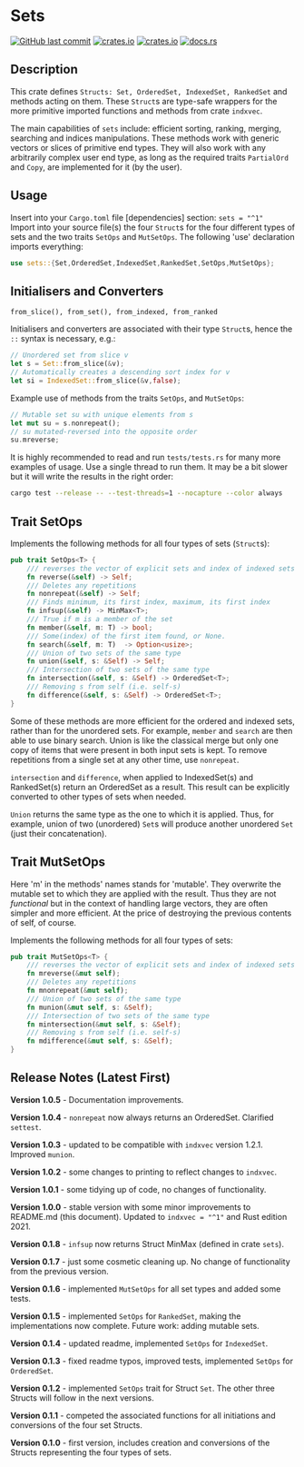# Sets

[<img alt="GitHub last commit" src="https://img.shields.io/github/last-commit/liborty/sets/HEAD?logo=github">](https://github.com/liborty/sets)
[<img alt="crates.io" src="https://img.shields.io/crates/v/sets?logo=rust">](https://crates.io/crates/sets)
[<img alt="crates.io" src="https://img.shields.io/crates/d/sets?logo=rust">](https://crates.io/crates/sets)
[<img alt="docs.rs" src="https://img.shields.io/docsrs/sets?logo=rust&logoColor=white">](https://docs.rs/sets/)

## Description

This crate defines `Structs: Set, OrderedSet, IndexedSet, RankedSet` and methods acting on them. These `Struct`s are type-safe wrappers for the more primitive imported functions and methods from crate `indxvec`.

The main capabilities of `sets` include: efficient sorting, ranking, merging, searching and indices manipulations. These methods work with generic vectors or slices of primitive end types. They will also work with any arbitrarily complex user end type, as long as the required traits `PartialOrd` and `Copy`, are implemented for it (by the user).

## Usage

Insert into your `Cargo.toml` file [dependencies] section: `sets = "^1"`  
Import into your source file(s) the four `Struct`s for the four different types of sets and the two traits `SetOps` and `MutSetOps`. The following 'use' declaration imports everything:

```rust
use sets::{Set,OrderedSet,IndexedSet,RankedSet,SetOps,MutSetOps};
```

## Initialisers and Converters

`from_slice(), from_set(), from_indexed, from_ranked`

Initialisers and converters are associated with their type `Struct`s, hence the `::` syntax is necessary, e.g.:

```rust
// Unordered set from slice v
let s = Set::from_slice(&v);
// Automatically creates a descending sort index for v
let si = IndexedSet::from_slice(&v,false);
```

Example use of methods from the traits `SetOps`, and `MutSetOps`:

```rust
// Mutable set su with unique elements from s 
let mut su = s.nonrepeat();
// su mutated-reversed into the opposite order  
su.mreverse; 
```

It is highly recommended to read and run `tests/tests.rs` for many more examples of usage. Use a single thread to run them. It may be a bit slower but it will write the results in the right order:

```bash
cargo test --release -- --test-threads=1 --nocapture --color always
```

## Trait SetOps

Implements the following methods for all four types of sets (`Struct`s):

```rust
pub trait SetOps<T> {
    /// reverses the vector of explicit sets and index of indexed sets
    fn reverse(&self) -> Self;
    /// Deletes any repetitions
    fn nonrepeat(&self) -> Self;
    /// Finds minimum, its first index, maximum, its first index  
    fn infsup(&self) -> MinMax<T>; 
    /// True if m is a member of the set
    fn member(&self, m: T) -> bool;
    /// Some(index) of the first item found, or None.
    fn search(&self, m: T)  -> Option<usize>;    
    /// Union of two sets of the same type
    fn union(&self, s: &Self) -> Self;
    /// Intersection of two sets of the same type
    fn intersection(&self, s: &Self) -> OrderedSet<T>;
    /// Removing s from self (i.e. self-s)
    fn difference(&self, s: &Self) -> OrderedSet<T>;
}
```

 Some of these methods are more efficient for the ordered and indexed sets, rather than for the unordered sets. For example, `member` and `search` are then able to use binary search. Union is like the classical merge but only one copy of items that were present in both input sets is kept. To remove repetitions from a single set at any other time, use `nonrepeat`.

`intersection` and `difference`, when applied to IndexedSet(s) and RankedSet(s) return an OrderedSet as a result. This result can be explicitly converted to other types of sets when needed. 

`Union` returns the same type as the one to which it is applied. Thus, for example, union of two (unordered) `Set`s will produce another unordered `Set` (just their concatenation).

## Trait MutSetOps

Here 'm' in the methods' names stands for 'mutable'. They overwrite the mutable set to which they are applied with the result. Thus they are not *functional* but in the context of handling large vectors, they are often simpler and more efficient. At the price of destroying the previous contents of self, of course.

Implements the following methods for all four types of sets:

```rust
pub trait MutSetOps<T> {
    /// reverses the vector of explicit sets and index of indexed sets
    fn mreverse(&mut self);
    /// Deletes any repetitions
    fn mnonrepeat(&mut self); 
    /// Union of two sets of the same type
    fn munion(&mut self, s: &Self);
    /// Intersection of two sets of the same type
    fn mintersection(&mut self, s: &Self);
    /// Removing s from self (i.e. self-s)
    fn mdifference(&mut self, s: &Self);
}
```

## Release Notes (Latest First)

**Version 1.0.5** - Documentation improvements.

**Version 1.0.4** - `nonrepeat` now always returns an OrderedSet. Clarified `settest`.

**Version 1.0.3** - updated to be compatible with `indxvec` version 1.2.1. Improved `munion`.

**Version 1.0.2** - some changes to printing to reflect changes to `indxvec`.

**Version 1.0.1** - some tidying up of code, no changes of functionality.

**Version 1.0.0** - stable version with some minor improvements to README.md (this document). Updated to `indxvec = "^1"` and Rust edition 2021.

**Version 0.1.8** - `infsup` now returns Struct MinMax (defined in crate `sets`).

**Version 0.1.7** - just some cosmetic cleaning up. No change of functionality from the previous version.

**Version 0.1.6** - implemented `MutSetOps` for all set types and added some tests.

**Version 0.1.5** - implemented `SetOps` for `RankedSet`, making the implementations now complete. Future work: adding  mutable sets.

**Version 0.1.4** - updated readme, implemented `SetOps` for `IndexedSet`.

**Version 0.1.3** - fixed readme typos, improved tests, implemented `SetOps` for `OrderedSet`.

**Version 0.1.2** - implemented `SetOps` trait for Struct `Set`. The other three Structs will follow in the next versions.

**Version 0.1.1** - competed the associated functions for all initiations and conversions of the four set Structs.

**Version 0.1.0** - first version, includes creation and conversions of the Structs representing the four types of sets.
